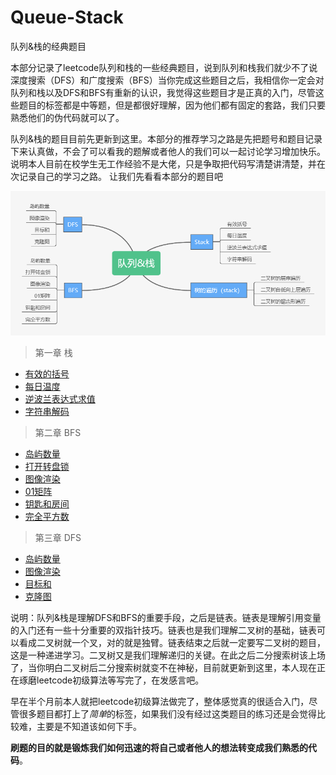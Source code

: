 # Queue-Stack
队列&amp;栈的经典题目

本部分记录了leetcode队列和栈的一些经典题目，说到队列和栈我们就少不了说深度搜索（DFS）和广度搜索（BFS）当你完成这些题目之后，我相信你一定会对队列和栈以及DFS和BFS有重新的认识，我觉得这些题目才是正真的入门，尽管这些题目的标签都是中等题，但是都很好理解，因为他们都有固定的套路，我们只要熟悉他们的伪代码就可以了。

队列&栈的题目目前先更新到这里。本部分的推荐学习之路是先把题号和题目记录下来认真做，不会了可以看我的题解或者他人的我们可以一起讨论学习增加快乐。说明本人目前在校学生无工作经验不是大佬，只是争取把代码写清楚讲清楚，并在次记录自己的学习之路。
让我们先看看本部分的题目吧

![Queue&Stack](https://github.com/hgsw/Queue-Stack/blob/master/Queue%26Stack.png)

>第一章 栈
- [有效的括号]()
- [每日温度]()
- [逆波兰表达式求值]()
- [字符串解码]()

>第二章 BFS
- [岛屿数量]()
- [打开转盘锁]()
- [图像渲染]()
- [01矩阵]()
- [钥匙和房间]()
- [完全平方数]()

>第三章 DFS
- [岛屿数量]()
- [图像渲染]()
- [目标和]()
- [克隆图]()

说明：队列&栈是理解DFS和BFS的重要手段，之后是链表。链表是理解引用变量的入门还有一些十分重要的双指针技巧。链表也是我们理解二叉树的基础，链表可以看成二叉树就一个叉，对的就是独臂。链表结束之后就一定要写二叉树的题目，这是一种递进学习。二叉树又是我们理解递归的关键。在此之后二分搜索树该上场了，当你明白二叉树后二分搜索树就变不在神秘，目前就更新到这里，本人现在正在琢磨leetcode初级算法等写完了，在发感言吧。

早在半个月前本人就把leetcode初级算法做完了，整体感觉真的很适合入门，尽管很多题目都打上了*简单*的标签，如果我们没有经过这类题目的练习还是会觉得比较难，主要是不知道该如何下手。

**刷题的目的就是锻炼我们如何迅速的将自己或者他人的想法转变成我们熟悉的代码**。
